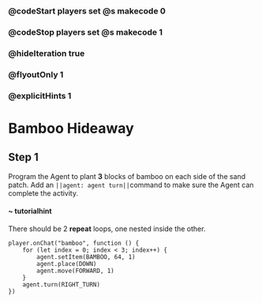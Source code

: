 ### @codeStart players set @s makecode 0
### @codeStop players set @s makecode 1

### @hideIteration true 
### @flyoutOnly 1
### @explicitHints 1


# Bamboo Hideaway

## Step 1
Program the Agent to plant **3** blocks of bamboo on each side of the sand patch. Add an ``||agent: agent turn||``command to make sure the Agent can complete the activity. 

#### ~ tutorialhint
There should be 2 **repeat** loops, one nested inside the other.
 
```ghost
player.onChat("bamboo", function () {
    for (let index = 0; index < 3; index++) {
        agent.setItem(BAMBOO, 64, 1)
        agent.place(DOWN)
        agent.move(FORWARD, 1)
    }
    agent.turn(RIGHT_TURN)
})
```


